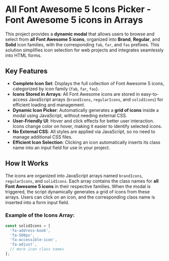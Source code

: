 # All Font Awesome 5 Icons Picker - Font Awesome 5 icons in Arrays

This project provides a **dynamic modal** that allows users to browse and select from **all Font Awesome 5 icons**, organized into **Brand**, **Regular**, and **Solid** icon families, with the corresponding `fab`, `far`, and `fas` prefixes. This solution simplifies icon selection for web projects and integrates seamlessly into HTML forms.

## Key Features

- **Complete Icon Set**: Displays the full collection of Font Awesome 5 icons, categorized by icon family (`fab`, `far`, `fas`).
- **Icons Stored in Arrays**: All Font Awesome icons are stored in easy-to-access JavaScript arrays (`brandIcons`, `regularIcons`, and `solidIcons`) for efficient loading and management.
- **Dynamic Icon Picker**: Automatically generates a **grid of icons** inside a modal using JavaScript, without needing external CSS.
- **User-Friendly UI**: Hover and click effects for better user interaction. Icons change color on hover, making it easier to identify selected icons.
- **No External CSS**: All styles are applied via JavaScript, so no need to manage additional CSS files.
- **Efficient Icon Selection**: Clicking an icon automatically inserts its class name into an input field for use in your project.

## How It Works

The icons are organized into JavaScript arrays named `brandIcons`, `regularIcons`, and `solidIcons`. Each array contains the class names for **all Font Awesome 5 icons** in their respective families. When the modal is triggered, the script dynamically generates a grid of icons from these arrays. Users can click on an icon, and the corresponding class name is inserted into a form input field.

### Example of the Icons Array:

```javascript
const solidIcons = [
  'fa-address-book', 
  'fa-500px', 
  'fa-accessible-icon', 
  'fa-adjust', 
  // more icon class names
];
